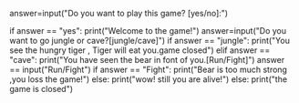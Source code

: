 answer=input("Do you want to play this game? [yes/no]:")

if answer == "yes":
    print("Welcome to the game!")
    answer=input("Do you want to go jungle or cave?[jungle/cave]")
    if answer == "jungle":
        print("You see the hungry tiger , Tiger will eat you.game closed")
    elif answer == "cave":
        print("You have seen the bear in font of you.[Run/Fight]")
        answer == input("Run/Fight")
        if answer == "Fight":
            print("Bear is too much strong ,you loss the game!")
        else:
            print("wow! still you are alive!")
else:
    print("the game is closed")
